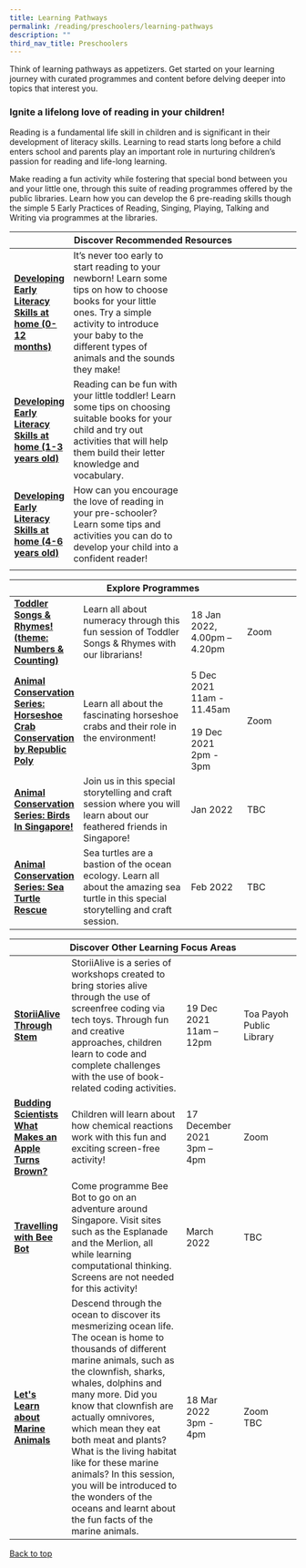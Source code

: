 ```yaml
---
title: Learning Pathways
permalink: /reading/preschoolers/learning-pathways
description: ""
third_nav_title: Preschoolers
---
```

<style type="text/css">
/* Links */
.content a { color: #322987; }
.content a:focus,
.content a:hover { color: #28216c; }

/* Button Outline */
.bp-button { padding-left: 1.5rem; padding-right: 1.5rem; }
.bp-button.is-primary-outline { border: 1px solid #322987; color: #322987; background-color: transparent; text-decoration: none; }
.bp-button.is-primary-outline:focus,
.bp-button.is-primary-outline:hover { border: 1px solid #322987; color: #cff2e8; background-color: #322987; text-decoration: none; }

/* Responsive Iframe */
.responsive-iframe { position: absolute; top: 0; left: 0; bottom: 0; right: 0; width: 100%; height: 100%; }
.responsive-iframe-container { position: relative; overflow: hidden; width: 100%; }
.responsive-iframe-container.ratio-16by9 { padding-top: 56.25%; }
.responsive-iframe-container.ratio-4by3 { padding-top: 75%; }
.responsive-iframe-container.ratio-3by2 { padding-top: 66.66%; }
.responsive-iframe-container.ratio-1by1 { padding-top: 100%; }
</style>
Think of learning pathways as appetizers. Get started on your learning journey with curated programmes and content before delving deeper into topics that interest you.

<h3><b>Ignite a lifelong love of reading in your children!</b></h3>

Reading is a fundamental life skill in children and is significant in their development of literacy skills. Learning to read starts long before a child enters school and parents play an important role in nurturing children’s passion for reading and life-long learning.

Make reading a fun activity while fostering that special bond between you and your little one, through this suite of reading programmes offered by the public libraries. Learn how you can develop the 6 pre-reading skills though the simple 5 Early Practices of Reading, Singing, Playing, Talking and Writing via programmes at the libraries.
<div class="horizontal-scroll margin--bottom--lg">
  <table class="generic-table">
    <thead>
      <tr>
        <th colspan="4" class="is-uppercase has-weight-normal">Discover Recommended Resources</th>
      </tr>
    </thead>
    <tbody>
      <tr>
        <td style="width: 20%;"><a href="https://childrenandteens.nlb.gov.sg/diy-resources/preschool-resources/i-can-read" target="_blank"><b> Developing Early Literacy
Skills at home (0-12 months)</b></a></td>
        <td style="width: 40%;"> It’s never too early to start reading to your newborn! Learn some tips on how to choose books for your little ones. Try a simple activity to introduce your baby to the different types of animals and the sounds they make!</td>
        <td style="width: 20%;"> </td>
        <td style="width: 20%;"> </td>
      </tr>
      <tr>
        <td><a href="https://childrenandteens.nlb.gov.sg/diy-resources/preschool-resources/i-can-read" target="_blank"><b> Developing Early Literacy
Skills at home (1-3 years old)</b></a></td>
        <td>Reading can be fun with your little toddler! Learn some tips on choosing suitable books for your child and try out activities that will help them build their letter knowledge and vocabulary.</td>
        <td></td>
        <td> </td>
      </tr>
<tr>
        <td><a href="https://childrenandteens.nlb.gov.sg/diy-resources/preschool-resources/i-can-read" target="_blank"><b> Developing Early Literacy
Skills at home (4-6 years old)</b></a></td>
        <td>How can you encourage the love of reading in your pre-schooler? Learn some tips and activities you can do to develop your child into a confident reader!</td>
        <td></td>
        <td> </td>
      </tr>
<tr>
        <td></td>
        <td> </td>
      </tr>
    </tbody>
  </table>
</div>

<div class="horizontal-scroll margin--bottom--lg">
  <table class="generic-table">
    <thead>
      <tr>
        <th colspan="4" class="is-uppercase has-weight-normal">Explore Programmes</th>
      </tr>
    </thead>
    <tbody>
      <tr>
        <td style="width: 20%;"><a href="https://go.gov.sg/tsr-progs" target="_blank"><b>Toddler Songs & Rhymes! (theme: Numbers & Counting)</b></a></td>
        <td style="width: 40%;">Learn all about numeracy through this fun session of Toddler Songs & Rhymes
with our librarians!</td>
        <td style="width: 20%;">18 Jan 2022,<br>4.00pm – 4.20pm</td>
        <td style="width: 20%;">Zoom</td>
      </tr>
      <tr>
        <td><a href="https://go.gov.sg/er-sustainability-progs" target="_blank"><b>Animal Conservation Series: Horseshoe Crab Conservation by Republic Poly</b></a></td>
        <td> Learn all about the fascinating horseshoe crabs and their role in the environment!</td>
        <td>5 Dec 2021<br>11am - 11.45am<br><br>19 Dec 2021<br>2pm - 3pm</td>
        <td>Zoom</td>
      </tr>
<tr>
<td><a href="https://go.gov.sg/er-sustainability-progs" target="_blank"><b>Animal Conservation Series: Birds In Singapore!</b></a></td>
        <td> Join us in this special storytelling and craft session where you will learn about our feathered friends in Singapore!</td>
        <td>Jan 2022</td>
        <td>TBC</td>
      </tr>
<tr>
<td><a href="https://go.gov.sg/er-sustainability-progs" target="_blank"><b>Animal Conservation Series: Sea Turtle Rescue</b></a></td>
        <td>Sea turtles are a bastion of the ocean ecology. Learn all about the amazing sea turtle in this special storytelling and craft session.</td>
        <td>Feb 2022</td>
        <td>TBC</td>
      </tr>
    </tbody>
  </table>
</div>
<div class="horizontal-scroll margin--bottom--lg">
  <table class="generic-table">
    <thead>
      <tr>
        <th colspan="4" class="is-uppercase has-weight-normal">Discover Other Learning Focus Areas</th>
      </tr>
    </thead>
    <tbody>
      <tr>
        <td style="width: 20%;"><a href="https://go.gov.sg/er-digital-progs" target="_blank"><b>StoriiAlive Through Stem</b></a></td>
        <td style="width: 40%;">StoriiAlive is a series of workshops created to bring stories alive through the use of screenfree coding via tech toys. Through fun and creative approaches, children learn to code and complete challenges with the use of book-related coding activities. </td>
        <td style="width: 20%;">19 Dec 2021<br>11am – 12pm</td>
        <td style="width: 20%;">Toa Payoh Public Library</td>
      </tr>
<tr>
<td><a href="https://go.gov.sg/er-science-progs" target="_blank"><b>Budding Scientists 
What Makes an Apple Turns Brown?</b></a></td>
        <td>Children will learn about how chemical reactions work with this fun and exciting screen-free activity!</td>
        <td>17 December 2021<br>3pm – 4pm</td>
        <td>Zoom</td>
      </tr>
<tr>
<td><a href="#" target="_blank"><b>Travelling with Bee Bot</b></a></td>
        <td>Come programme Bee Bot to go on an adventure around Singapore. Visit sites such as the Esplanade and the Merlion, all while learning computational thinking. Screens are not needed for this activity! </td>
        <td>March 2022</td>
        <td>TBC</td>
      </tr>
			<tr>
<td><a href="https://go.gov.sg/er-science-progs" target="_blank"><b>Let's Learn about Marine Animals</b></a></td>
        <td>Descend through the ocean to discover its mesmerizing ocean life. The ocean is home to thousands of different marine animals, such as the clownfish, sharks, whales, dolphins and many more. Did you know that clownfish are actually omnivores, which mean they eat both meat and plants? What is the living habitat like for these marine animals? In this session, you will be introduced to the wonders of the oceans and learnt about the fun facts of the marine animals.</td>
        <td>18 Mar 2022<br>3pm - 4pm</td>
        <td>Zoom <br>TBC</td>
      </tr>
  </tbody>
  </table>
</div>

<p class="has-text-right margin--top--xl"><a href="#main-content">Back to top</a></p>